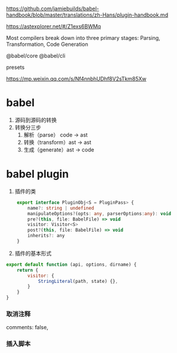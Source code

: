 https://github.com/jamiebuilds/babel-handbook/blob/master/translations/zh-Hans/plugin-handbook.md

https://astexplorer.net/#/Z1exs6BWMq

Most compilers break down into three primary stages: Parsing, Transformation, Code Generation

@babel/core @babel/cli

presets

https://mp.weixin.qq.com/s/Nf4nnbhUDhf8V2sTkm85Xw

# babel
1. 源码到源码的转换
2. 转换分三步 
    1. 解析（parse） code -> ast
    2. 转换（transform）ast -> ast
    3. 生成（generate）ast -> code

# babel plugin
1. 插件的类
```typeScript
    export interface PluginObj<S = PluginPass> {
        name?: string | undefined
        manipulateOptions?(opts: any, parserOptions:any): void 
        pre?(this, file: BabelFile) => void
        visitor: Visitor<S>
        post?(this, file: BabelFile) => void
        inherits?: any
    }
```
2. 插件的基本形式
```javaScript
export default function (api, options, dirname) {
    return {
        visitor: {
            StringLiteral(path, state) {},
        }
    }
}
```

### 取消注释
comments: false,

### 插入脚本
